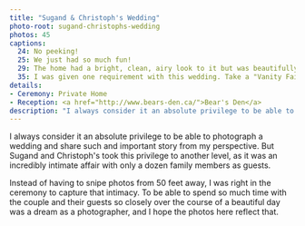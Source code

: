 ```yaml
---
title: "Sugand & Christoph's Wedding"
photo-root: sugand-christophs-wedding
photos: 45
captions:
  24: No peeking!
  25: We just had so much fun!
  29: The home had a bright, clean, airy look to it but was beautifully punched up with colour.
  35: I was given one requirement with this wedding. Take a "Vanity Fair" shot. Here it is.
details:
- Ceremony: Private Home
- Reception: <a href="http://www.bears-den.ca/">Bear's Den</a>
description: "I always consider it an absolute privilege to be able to photograph a wedding and share such and important story from my perspective. But Sugand and Christoph's took this privilege to another level, as it was an incredibly intimate affair with only a dozen family members as guests."
---
```

I always consider it an absolute privilege to be able to photograph a wedding and share such and important story from my perspective. But Sugand and Christoph's took this privilege to another level, as it was an incredibly intimate affair with only a dozen family members as guests.

Instead of having to snipe photos from 50 feet away, I was right in the ceremony to capture that intimacy. To be able to spend so much time with the couple and their guests so closely over the course of a beautiful day was a dream as a photographer, and I hope the photos here reflect that.
